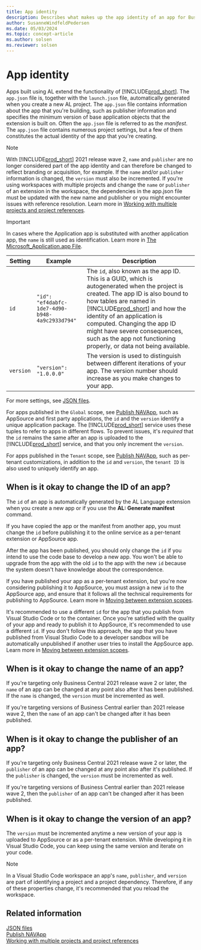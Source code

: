 ```yaml
---
title: App identity
description: Describes what makes up the app identity of an app for Business Central.
author: SusanneWindfeldPedersen
ms.date: 05/03/2024
ms.topic: concept-article
ms.author: solsen
ms.reviewer: solsen
---
```


# App identity

Apps built using AL extend the functionality of [!INCLUDE[prod_short](../includes/prod_short.md)]. The `app.json` file is, together with the `launch.json` file, automatically generated when you create a new AL project. The `app.json` file contains information about the app that you're building, such as publisher information and specifies the minimum version of base application objects that the extension is built on. Often the `app.json` file is referred to as the *manifest*. The `app.json` file contains numerous project settings, but a few of them constitutes the actual identity of the app that you're creating.

> [!NOTE]  
> With [!INCLUDE[prod_short](../includes/prod_short.md)] 2021 release wave 2, `name` and `publisher` are no longer considered part of the app identity and can therefore be changed to reflect branding or acquisition, for example. If the `name` and/or `publisher` information is changed, the `version` must also be incremented. If you're using workspaces with multiple projects and change the `name` or `publisher` of an extension in the workspace, the dependencies in the app.json file must be updated with the new name and publisher or you might encounter issues with reference resolution. Learn more in [Working with multiple projects and project references](devenv-work-workspace-projects-references.md).

> [!IMPORTANT]  
> In cases where the Application app is substituted with another application app, the `name` is still used as identification. Learn more in [The Microsoft_Application.app File](devenv-application-app-file.md).

|Setting|Example|Description|
|-------|------|-----|
|`id`   |`"id": "ef4dabfc-1de7-4d90-b948-4a9c2933d794"`| The `id`, also known as the app ID. This is a GUID, which is autogenerated when the project is created. The app ID is also bound to how tables are named in [!INCLUDE[prod_short](../includes/prod_short.md)] and how the identity of an application is computed. Changing the app ID might have severe consequences, such as the app not functioning properly, or data not being available.|
|`version`|`"version": "1.0.0.0"`| The version is used to distinguish between different iterations of your app. The version number should increase as you make changes to your app.|

For more settings, see [JSON files](devenv-json-files.md).

For apps published in the `Global` scope, see [Publish NAVApp](/powershell/module/microsoft.dynamics.nav.apps.management/publish-navapp), such as AppSource and first party applications, the `id` and the `version` identify a unique application package. The [!INCLUDE[prod_short](../includes/prod_short.md)] service uses these tuples to refer to apps in different flows. To prevent issues, it's *required* that the `id` remains the same after an app is uploaded to the [!INCLUDE[prod_short](../includes/prod_short.md)] service, and that you only increment the `version`.

For apps published in the `Tenant` scope, see [Publish NAVApp](/powershell/module/microsoft.dynamics.nav.apps.management/publish-navapp), such as per-tenant customizations, in addition to the `id` and `version`, the `tenant ID` is also used to uniquely identify an app.

## When is it okay to change the ID of an app?

The `id` of an app is automatically generated by the AL Language extension when you create a new app or if you use the **AL: Generate manifest** command. 

If you have copied the app or the manifest from another app, you must change the `id` before publishing it to the online service as a per-tenant extension or AppSource app.

After the app has been published, you should only change the `id` if you intend to use the code base to develop a new app. You won't be able to upgrade from the app with the old `id` to the app with the new `id` because the system doesn't have knowledge about the correspondence.

If you have published your app as a per-tenant extension, but you're now considering publishing it to AppSource, you must assign a new `id` to the AppSource app, and ensure that it follows all the technical requirements for publishing to AppSource. Learn more in [Moving between extension scopes](devenv-extension-moving-scope.md).

It's recommended to use a different `id` for the app that you publish from Visual Studio Code or to the container. Once you're satisfied with the quality of your app and ready to publish it to AppSource, it's recommended to use a different `id`. If you don't follow this approach, the app that you have published from Visual Studio Code to a developer sandbox will be automatically unpublished if another user tries to install the AppSource app. Learn more in [Moving between extension scopes](devenv-extension-moving-scope.md).

## When is it okay to change the name of an app?

If you're targeting only Business Central 2021 release wave 2 or later, the `name` of an app can be changed at any point also after it has been published. If the `name` is changed, the `version` must be incremented as well.

If you're targeting versions of Business Central earlier than 2021 release wave 2, then the `name` of an app can't be changed after it has been published.

## When is it okay to change the publisher of an app?

If you're targeting only Business Central 2021 release wave 2 or later, the `publisher` of an app can be changed at any point also after it's published. If the `publisher` is changed, the `version` must be incremented as well.

If you're targeting versions of Business Central earlier than 2021 release wave 2, then the `publisher` of an app can't be changed after it has been published.

## When is it okay to change the version of an app?

The `version` must be incremented anytime a new version of your app is uploaded to AppSource or as a per-tenant extension. While developing it in Visual Studio Code, you can keep using the same version and iterate on your code.

> [!NOTE]  
> In a Visual Studio Code workspace an app's `name`, `publisher`, and `version` are part of identifying a project and a project dependency. Therefore, if any of these properties change, it's recommended that you reload the workspace.
 
## Related information

[JSON files](devenv-json-files.md)  
[Publish NAVApp](/powershell/module/microsoft.dynamics.nav.apps.management/publish-navapp)  
[Working with multiple projects and project references](devenv-work-workspace-projects-references.md)  
